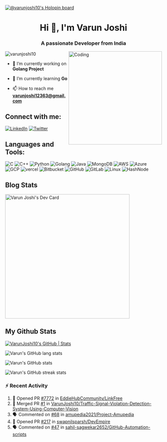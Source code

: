 [![@varunjoshi10's Holopin board](https://holopin.me/varunjoshi10)](https://holopin.io/@varunjoshi10)
<h1 align="center">Hi 👋, I'm Varun Joshi</h1>
<h3 align="center">A passionate Developer from India</h3>
<img align="right" alt="Coding" width="300" src="https://camo.githubusercontent.com/c1dcb74cc1c1835b1d716f5051499a2814c683c806b15f04b0eba492863703e9/68747470733a2f2f63646e2e6472696262626c652e636f6d2f75736572732f3733303730332f73637265656e73686f74732f363538313234332f6176656e746f2e676966">

<p align="left"> <img src="https://komarev.com/ghpvc/?username=varunjoshi10&label=Profile%20views&color=0e75b6&style=flat" alt="varunjoshi10" /> </p>


- 🔭 I’m currently working on **Golang Project**

- 🌱 I’m currently learning **Go**

- 📫 How to reach me **varunjoshi12363@gmail.com**

## Connect with me:

[![LinkedIn](https://img.shields.io/badge/LinkedIn-0077B5?style=for-the-badge&logo=linkedin&logoColor=white)](https://www.linkedin.com/in/varunjoshi08/) [![Twitter](https://img.shields.io/badge/Twitter-1DA1F2?style=for-the-badge&logo=twitter&logoColor=white)](https://twitter.com/_Varun_08)



## Languages and Tools:
![C](https://img.shields.io/badge/C-00599C?style=for-the-badge&logo=c&logoColor=white) 
![C++](https://img.shields.io/badge/C%2B%2B-00599C?style=for-the-badge&logo=c%2B%2B&logoColor=white) 
![Python](https://img.shields.io/badge/Python-14354C?style=for-the-badge&logo=python&logoColor=white) 
![Golang](https://img.shields.io/badge/Go-00ADD8?style=for-the-badge&logo=go&logoColor=white) 
![Java](https://img.shields.io/badge/Java-ED8B00?style=for-the-badge&logo=openjdk&logoColor=white) 
![MongoDB](https://img.shields.io/badge/MongoDB-4EA94B?style=for-the-badge&logo=mongodb&logoColor=white) 
![AWS](https://img.shields.io/badge/Amazon_AWS-232F3E?style=for-the-badge&logo=amazon-aws&logoColor=white)
![Azure](https://img.shields.io/badge/Microsoft_Azure-0089D6?style=for-the-badge&logo=microsoft-azure&logoColor=white) 
![GCP](https://img.shields.io/badge/Google_Cloud-4285F4?style=for-the-badge&logo=google-cloud&logoColor=white) 
![vercel](https://img.shields.io/badge/Vercel-000000?style=for-the-badge&logo=vercel&logoColor=white)
![Bitbucket](https://img.shields.io/badge/Bitbucket-0747a6?style=for-the-badge&logo=bitbucket&logoColor=white)
![GitHub](https://img.shields.io/badge/GitHub-100000?style=for-the-badge&logo=github&logoColor=white)
![GitLab](https://img.shields.io/badge/GitLab-330F63?style=for-the-badge&logo=gitlab&logoColor=white)
![Linux](https://img.shields.io/badge/Linux-FCC624?style=for-the-badge&logo=linux&logoColor=black)
![HashNode](https://img.shields.io/badge/Hashnode-2962FF?style=for-the-badge&logo=hashnode&logoColor=white)



## Blog Stats
<a href="https://app.daily.dev/varunjoshi10"><img src="https://api.daily.dev/devcards/810a7f7483834c2f874440ef8b930f72.png?r=vwk" width="400" alt="Varun Joshi's Dev Card"/></a>

## My Github Stats

[![VarunJoshi10's GitHub | Stats](https://stats.quine.sh/VarunJoshi10/github?theme=dark)](https://quine.sh)

![Varun's GitHub lang stats](https://github-readme-stats.vercel.app/api/top-langs?username=varunjoshi10&show_icons=true&locale=en&layout=compact&theme=algolia)

![Varun's GitHub stats](https://github-readme-stats.vercel.app/api?username=varunjoshi10&show_icons=true&theme=algolia)

![Varun's GitHub streak stats](https://github-readme-streak-stats.herokuapp.com/?user=varunjoshi10&theme=algolia)

### :zap: Recent Activity
<!--START_SECTION:activity-->
1. 💪 Opened PR [#7772](https://github.com/EddieHubCommunity/LinkFree/pull/7772) in [EddieHubCommunity/LinkFree](https://github.com/EddieHubCommunity/LinkFree)
2. 🎉 Merged PR [#1](https://github.com/VarunJoshi10/Traffic-Signal-Violation-Detection-System-Using-Computer-Vision/pull/1) in [VarunJoshi10/Traffic-Signal-Violation-Detection-System-Using-Computer-Vision](https://github.com/VarunJoshi10/Traffic-Signal-Violation-Detection-System-Using-Computer-Vision)
3. 🗣 Commented on [#68](https://github.com/amupedia2021/Project-Amupedia/issues/68) in [amupedia2021/Project-Amupedia](https://github.com/amupedia2021/Project-Amupedia)
4. 💪 Opened PR [#217](https://github.com/swapnilsparsh/DevEmpire/pull/217) in [swapnilsparsh/DevEmpire](https://github.com/swapnilsparsh/DevEmpire)
5. 🗣 Commented on [#47](https://github.com/sahil-sagwekar2652/GitHub-Automation-scripts/issues/47) in [sahil-sagwekar2652/GitHub-Automation-scripts](https://github.com/sahil-sagwekar2652/GitHub-Automation-scripts)
<!--END_SECTION:activity-->
